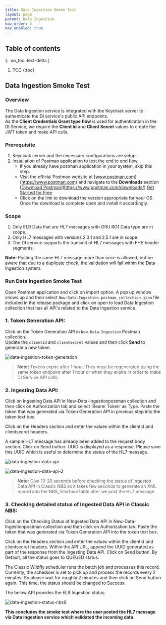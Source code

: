 ```yaml
---
title: Data Ingestion Smoke Test
layout: page
parent: Data Ingestion
nav_order: 2
nav_enabled: true
---
```


## Table of contents
{: .no_toc .text-delta }

1. TOC
{:toc}

## Data Ingestion Smoke Test

### Overview

The Data Ingestion service is integrated with the Keycloak server to authenticate the DI service's public API endpoints.  
As the **Client Credentials Grant type flow** is used for authentication in the DI Service, we require the **Client Id** and **Client Secret** values to create the JWT token and make API calls.

### Prerequisite

1. Keycloak server and the necessary configurations are setup.
2. Installation of Postman application to test the end to end flow.
   - If you already have postman application in your system, skip this step.
   - Visit the official Postman website at [www.postman.com](https://www.postman.com) and navigate to the **Downloads** section  
     [[Download Postman](https://www.postman.com/downloads/)](https://www.postman.com/downloads/) [Get Started for Free](https://www.postman.com/downloads/)
   - Click on the link to download the version appropriate for your OS. Once the download is complete open and install it accordingly.

### Scope

1. Only ELR Data that are HL7 messages with ORU RO1 Data type are in scope.
2. Only HL7 messages with versions 2.3.1 and 2.5.1 are in scope.
3. The DI service supports the transmit of HL7 messages with FHS header segments.

**Note:** Posting the same HL7 message more than once is allowed, but be aware that due to a duplicate check, the validation will fail within the Data Ingestion system.

### Run Data Ingestion Smoke Test

Open Postman application and click on import option. A pop up window shows up and then select `New-Data-Ingestion.postman_collection.json` file included in the release package and click on open to load Data Ingestion collection that has all API's related to the Data Ingestion service.

### 1. **Token Generation API:**

Click on the Token Generation API in `New-Data-Ingestion` Postman collection.  
Update the `clientid` and `clientsecret` values and then click **Send** to generate a new token.

![data-ingestion-token-generation](/just-the-doc/docs/3_base_application/images/data-ingestion-token-generation-api.jpg)


> **Note:** Tokens expire after 1 hour. They must be regenerated using the same token endpoint after 1 hour or when they expire in order to make DI Service API calls.

### 2. **Ingesting Data API:**

Click on Ingesting Data API in New-Data-Ingestionpostman collection and then click on Authorization tab and select ‘Bearer Token’ as Type. Paste the token that was generated via Token Generation API in previous step into the token text box.

Click on the Headers section and enter the values within the clientid and clientsecret headers.

A sample HL7 message has already been added to the request body section. Click on Send button. UUID is displayed as a response. Please save this UUID which is useful to determine the status of the HL7 message.

![data-ingestion-data-api](/just-the-doc/docs/3_base_application/images/data-ingestion-data-api.jpg)

![data-ingestion-data-api-2](/just-the-doc/docs/3_base_application/images/data-ingestion-data-api-2.jpg)

> **Note:** Give 10-20 seconds before checking the status of Ingested Data API in Classic NBS as it takes few seconds to generate an XML record into the NBS_Interface table after we post the HL7 message.

### 3. **Checking  detailed status of Ingested Data API in Classic NBS:**

Click on the Checking Status of Ingested Data API in New-Data-Ingestionpostman collection and then click on Authorization tab. Paste the token that was generated via Token Generation API into the token text box.

Click on the Headers section and enter the values within the clientid and clientsecret headers. Within the API URL, append the UUID generated as part of the response from the Ingesting Data API. Click on Send button. By Default, all the status goes to QUEUED status.

The Classic Wildfly scheduler runs the batch job and processes this record. Currently, the scheduler is set to pick up and process the records every 2 minutes. So please wait for roughly 2 minutes and then click on Send button again. This time, the status should be changed to Success.

The below API provides the ELR Ingestion status:

![data-ingestion-status-nbs6](/just-the-doc/docs/3_base_application/images/data-ingestion-status-nbs6.jpg)

**This concludes the smoke test where the user posted the HL7 message via Data ingestion service which validated the incoming data.**
